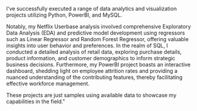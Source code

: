 I've successfully executed a range of data analytics and visualization projects utilizing Python, PowerBI, and MySQL. 

Notably, my Netflix Userbase analysis involved comprehensive Exploratory Data Analysis (EDA) and predictive model development using regressors such as Linear Regressor and Random Forest Regressor, offering valuable insights into user behavior and preferences. 
In the realm of SQL, I conducted a detailed analysis of retail data, exploring purchase details, product information, and customer demographics to inform strategic business decisions. 
Furthermore, my PowerBI project boasts an interactive dashboard, shedding light on employee attrition rates and providing a nuanced understanding of the contributing features, thereby facilitating effective workforce management. 

These projects are just samples using available data to showcase my capabilities in the field."
